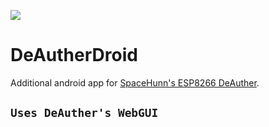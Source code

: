![](https://raw.githubusercontent.com/ExploiTR/DeAutherDroid/master/app/src/main/res/mipmap-xxxhdpi/ic_launcher.png)

# DeAutherDroid
Additional android app for [SpaceHunn's ESP8266 DeAuther](https://github.com/spacehuhn/esp8266_deauther).

## `Uses DeAuther's WebGUI` 




